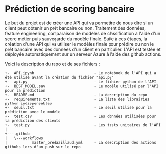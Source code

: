 # Prédiction de scoring bancaire

Le but du projet est de créer une API qui va permettre de nous dire si un client peut obtenir un prêt bancaire ou non.
Traitement des données, feature engineering, comparaison de modèles de classification à l'aide d'un score métier puis sauvegarde du modèle finale.
Suite à ces étapes, la création d'une API qui va utiliser le modèles finale pour prédire ou non le prêt bancaire avec des données d'un client en particulier.
L'API est testée et déployée automatiquement sur un serveur Azure à l'aide des github actions.

Voici la description du repo et de ses fichiers :
```
+-  API.ipynb                           - Le notebook de l'API qui a été utilisé avant la création du fichier "api.py"
+-  api.py                              - Le fichier python de l'API
+-  BEST_MODEL.sav                      - Le modèle utilisé par l'API pour la prédiction
+-  README.md                           - La description du repo
+-  requirements.txt                    - La liste des librairies python indispensables
+-  seuil.txt                           - Le seuil utilisé pour la prédiction avec le modèle
+-  test.csv                            - Les données utilisées pour la prédiction des clients
+-  test.py                             - Les tests unitaires de l'API
|
+---.github
|   \---workflows
|           master_predaaillaud.yml     - La description des actions githubs lors d'un push sur le repo
```

